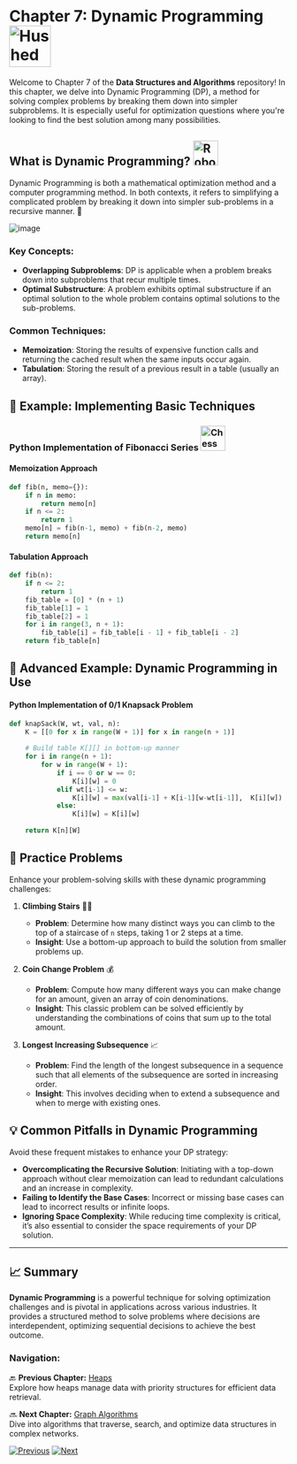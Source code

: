 # Chapter 7: Dynamic Programming <img src="https://raw.githubusercontent.com/Tarikul-Islam-Anik/Animated-Fluent-Emojis/master/Emojis/Smilies/Hushed%20Face.png" alt="Hushed Face" width="75" height="75" />

Welcome to Chapter 7 of the **Data Structures and Algorithms** repository! In this chapter, we delve into Dynamic Programming (DP), a method for solving complex problems by breaking them down into simpler subproblems. It is especially useful for optimization questions where you're looking to find the best solution among many possibilities.

## What is Dynamic Programming? <img src="https://raw.githubusercontent.com/Tarikul-Islam-Anik/Animated-Fluent-Emojis/master/Emojis/Smilies/Robot.png" alt="Robot" width="45" height="45" />

Dynamic Programming is both a mathematical optimization method and a computer programming method. In both contexts, it refers to simplifying a complicated problem by breaking it down into simpler sub-problems in a recursive manner. 🧠

![image](https://github.com/user-attachments/assets/47f38ab4-431e-4904-a20f-7c7da3aec4e2)


### Key Concepts:
- **Overlapping Subproblems**: DP is applicable when a problem breaks down into subproblems that recur multiple times.
- **Optimal Substructure**: A problem exhibits optimal substructure if an optimal solution to the whole problem contains optimal solutions to the sub-problems.

### Common Techniques:
- **Memoization**: Storing the results of expensive function calls and returning the cached result when the same inputs occur again.
- **Tabulation**: Storing the result of a previous result in a table (usually an array).

## 📖 Example: Implementing Basic Techniques

### Python Implementation of Fibonacci Series <img src="https://raw.githubusercontent.com/Tarikul-Islam-Anik/Animated-Fluent-Emojis/master/Emojis/Activities/Chess%20Pawn.png" alt="Chess Pawn" width="45" height="45" />

#### Memoization Approach
```python
def fib(n, memo={}):
    if n in memo:
        return memo[n]
    if n <= 2:
        return 1
    memo[n] = fib(n-1, memo) + fib(n-2, memo)
    return memo[n]
```
#### Tabulation Approach
```python
def fib(n):
    if n <= 2:
        return 1
    fib_table = [0] * (n + 1)
    fib_table[1] = 1
    fib_table[2] = 1
    for i in range(3, n + 1):
        fib_table[i] = fib_table[i - 1] + fib_table[i - 2]
    return fib_table[n]
```
## 📖 Advanced Example: Dynamic Programming in Use
#### Python Implementation of 0/1 Knapsack Problem
```python
def knapSack(W, wt, val, n):
    K = [[0 for x in range(W + 1)] for x in range(n + 1)]
 
    # Build table K[][] in bottom-up manner
    for i in range(n + 1):
        for w in range(W + 1):
            if i == 0 or w == 0:
                K[i][w] = 0
            elif wt[i-1] <= w:
                K[i][w] = max(val[i-1] + K[i-1][w-wt[i-1]],  K[i][w])
            else:
                K[i][w] = K[i][w]
 
    return K[n][W]
```
## 🧩 Practice Problems

Enhance your problem-solving skills with these dynamic programming challenges:

1. **Climbing Stairs** 🧗‍♂️
   - **Problem**: Determine how many distinct ways you can climb to the top of a staircase of `n` steps, taking 1 or 2 steps at a time.
   - **Insight**: Use a bottom-up approach to build the solution from smaller problems up.

2. **Coin Change Problem** 💰
   - **Problem**: Compute how many different ways you can make change for an amount, given an array of coin denominations.
   - **Insight**: This classic problem can be solved efficiently by understanding the combinations of coins that sum up to the total amount.

3. **Longest Increasing Subsequence** 📈
   - **Problem**: Find the length of the longest subsequence in a sequence such that all elements of the subsequence are sorted in increasing order.
   - **Insight**: This involves deciding when to extend a subsequence and when to merge with existing ones.

## 💡 Common Pitfalls in Dynamic Programming

Avoid these frequent mistakes to enhance your DP strategy:

- **Overcomplicating the Recursive Solution**: Initiating with a top-down approach without clear memoization can lead to redundant calculations and an increase in complexity.
- **Failing to Identify the Base Cases**: Incorrect or missing base cases can lead to incorrect results or infinite loops.
- **Ignoring Space Complexity**: While reducing time complexity is critical, it’s also essential to consider the space requirements of your DP solution.

---

## 📈 Summary

**Dynamic Programming** is a powerful technique for solving optimization challenges and is pivotal in applications across various industries. It provides a structured method to solve problems where decisions are interdependent, optimizing sequential decisions to achieve the best outcome.


### **Navigation:**

🔙 **Previous Chapter:** [Heaps](chapter-6-heaps.md)  
Explore how heaps manage data with priority structures for efficient data retrieval.

🔜 **Next Chapter:** [Graph Algorithms](chapter-8-graph-algorithms.md)  
Dive into algorithms that traverse, search, and optimize data structures in complex networks.

[![Previous](https://img.shields.io/badge/Previous-Heaps-blue?style=for-the-badge)](chapter-6-heaps.md)
[![Next](https://img.shields.io/badge/Next-Graph_Algorithms-green?style=for-the-badge)](chapter-8-graph-algorithms.md)
